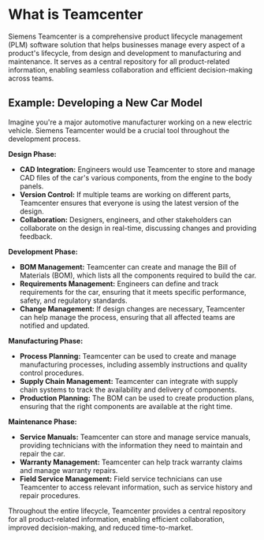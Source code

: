 # What is Teamcenter

Siemens Teamcenter is a comprehensive product lifecycle management (PLM) software solution that helps businesses manage every aspect of a product's lifecycle, from design and development to manufacturing and maintenance.
It serves as a central repository for all product-related information, enabling seamless collaboration and efficient decision-making across teams.


## Example: Developing a New Car Model

Imagine you're a major automotive manufacturer working on a new electric vehicle. Siemens Teamcenter would be a crucial tool throughout the development process.

**Design Phase:**
* **CAD Integration:** Engineers would use Teamcenter to store and manage CAD files of the car's various components, from the engine to the body panels.
* **Version Control:** If multiple teams are working on different parts, Teamcenter ensures that everyone is using the latest version of the design.
* **Collaboration:** Designers, engineers, and other stakeholders can collaborate on the design in real-time, discussing changes and providing feedback.

**Development Phase:**
* **BOM Management:** Teamcenter can create and manage the Bill of Materials (BOM), which lists all the components required to build the car. 
* **Requirements Management:** Engineers can define and track requirements for the car, ensuring that it meets specific performance, safety, and regulatory standards.
* **Change Management:** If design changes are necessary, Teamcenter can help manage the process, ensuring that all affected teams are notified and updated.

**Manufacturing Phase:**
* **Process Planning:** Teamcenter can be used to create and manage manufacturing processes, including assembly instructions and quality control procedures.
* **Supply Chain Management:** Teamcenter can integrate with supply chain systems to track the availability and delivery of components.
* **Production Planning:** The BOM can be used to create production plans, ensuring that the right components are available at the right time.

**Maintenance Phase:**
* **Service Manuals:** Teamcenter can store and manage service manuals, providing technicians with the information they need to maintain and repair the car.
* **Warranty Management:** Teamcenter can help track warranty claims and manage warranty repairs.
* **Field Service Management:** Field service technicians can use Teamcenter to access relevant information, such as service history and repair procedures.

Throughout the entire lifecycle, Teamcenter provides a central repository for all product-related information, enabling efficient collaboration, improved decision-making, and reduced time-to-market.

